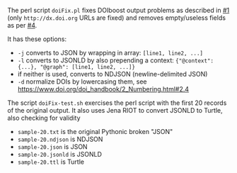 The perl script `doiFix.pl` fixes DOIboost output problems as described in [#1](https://github.com/sandrolabruzzo/doiBoost/issues/1) (only `http://dx.doi.org` URLs are fixed) and removes empty/useless fields as per [#4](https://github.com/sandrolabruzzo/doiBoost/issues/4).

It has these options:
- `-j` converts to JSON by wrapping in array: `[line1, line2, ...]`
- `-l` converts to JSONLD by also prepending a context: `{"@context": {...}, "@graph": [line1, line2, ...]}`
- if neither is used, converts to NDJSON (newline-delimited JSON)
- `-d` normalize DOIs by lowercasing them, see https://www.doi.org/doi_handbook/2_Numbering.html#2.4

The script `doiFix-test.sh` exercises the perl script with the first 20 records of the original output. It also uses Jena RIOT to convert JSONLD to Turtle, also checking for validity
- `sample-20.txt` is the original Pythonic broken "JSON"
- `sample-20.ndjson` is NDJSON
- `sample-20.json` is JSON
- `sample-20.jsonld` is JSONLD
- `sample-20.ttl` is Turtle
